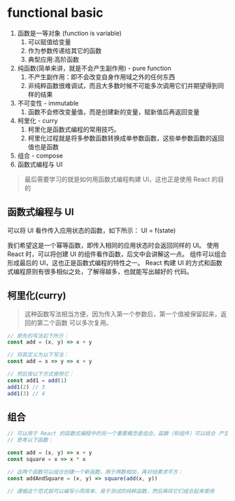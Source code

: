 # functional basic

1. 函数是一等对象 (function is variable)
   1. 可以赋值给变量
   2. 作为参数传递给其它的函数
   3. 典型应用:高阶函数
2. 纯函数(简单来讲，就是不会产生副作用) - pure function
   1. 不产生副作用：即不会改变自身作用域之外的任何东西
   2. 非纯粹函数很难调试，而且大多数时候不可能多次调用它们并期望得到同样的结果
3. 不可变性 - immutable
   1. 函数不会修改变量值，而是创建新的变量，赋新值后再返回变量
4. 柯里化 - curry
   1. 柯里化是函数式编程的常用技巧。
   2. 柯里化过程就是将多参数函数转换成单参数函数，这些单参数函数的返回值也是函数
5. 组合 - compose
6. 函数式编程与 UI 
> 最后需要学习的就是如何用函数式编程构建 UI，这也正是使用 React 的目的


## 函数式编程与 UI 
可以将 UI 看作传入应用状态的函数，如下所示：
UI = f(state)

我们希望这是一个幂等函数，即传入相同的应用状态时会返回同样的 UI。
使用 React 时，可以将创建 UI 的组件看作函数，后文中会讲解这一点。
组件可以组合形成最后的 UI，这也正是函数式编程的特性之一。
React 构建 UI 的方式和函数式编程原则有很多相似之处，了解得越多，也就能写出越好的
代码。




## 柯里化(curry)
> 这种函数写法相当方便，因为传入第一个参数后，第一个值被保留起来，返回的第二个函数 可以多次复用。

```js
// 原先的写法如下所示：
const add = (x, y) => x + y

// 将其定义为以下写法：
const add = x => y => x + y

// 然后按以下方式使用它：
const add1 = add(1)
add1(2) // 3
add1(3) // 4
```

## 组合
```js
// 可以用于 React 的函数式编程中的另一个重要概念是组合。函数（和组件）可以结合 产生新函数，从而提供更高级的功能与属性。
// 思考以下函数：

const add = (x, y) => x + y
const square = x => x * x

// 这两个函数可以组合创建一个新函数，用于两数相加，再对结果求平方：
const addAndSquare = (x, y) => square(add(x, y))

// 遵循这个范式就可以编写小而简单、易于测试的纯粹函数，然后再将它们组合起来使用
```

